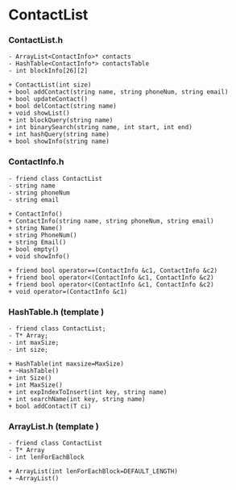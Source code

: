 ContactList
===========

### ContactList.h
	- ArrayList<ContactInfo>* contacts
	- HashTable<ContactInfo*> contactsTable
	- int blockInfo[26][2]

	+ ContactList(int size)
	+ bool addContact(string name, string phoneNum, string email)
	+ bool updateContact()
	+ bool delContact(string name)
	+ void showList()
	+ int blockQuery(string name)
	+ int binarySearch(string name, int start, int end)
	+ int hashQuery(string name)
	+ bool showInfo(string name)


### ContactInfo.h
	- friend class ContactList
	- string name
	- string phoneNum
	- string email

	+ ContactInfo()
	+ ContactInfo(string name, string phoneNum, string email)
	+ string Name()
	+ string PhoneNum()
	+ string Email()
	+ bool empty()
	+ void showInfo()

	+ friend bool operator==(ContactInfo &c1, ContactInfo &c2)
	+ friend bool operator<(ContactInfo &c1, ContactInfo &c2)
	+ friend bool operator<(ContactInfo &c1, ContactInfo &c2)
	+ void operator=(ContactInfo &c1)
	

### HashTable.h (template <class T>)
	- friend class ContactList;
	- T* Array;
	- int maxSize;
	- int size;

	+ HashTable(int maxsize=MaxSize)
	+ ~HashTable()
	+ int Size()
	+ int MaxSize()
	+ int expIndexToInsert(int key, string name)
	+ int searchName(int key, string name)
	+ bool addContact(T ci)


### ArrayList.h (template <class T>)
	- friend class ContactList
	- T* Array
	- int lenForEachBlock

	+ ArrayList(int lenForEachBlock=DEFAULT_LENGTH)
	+ ~ArrayList()
